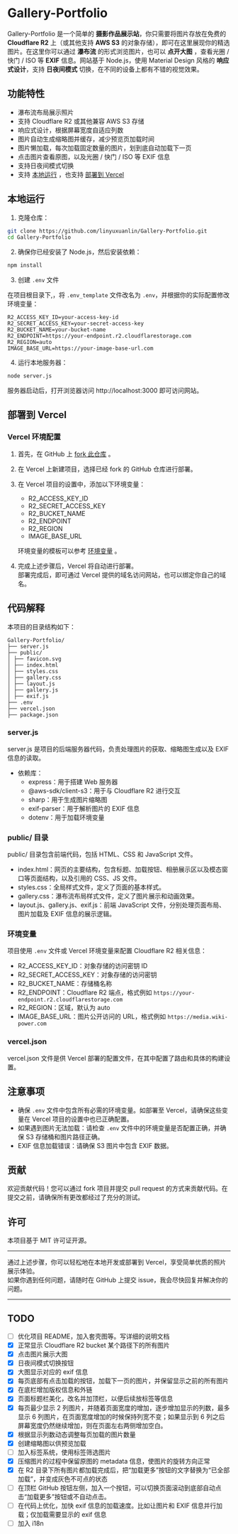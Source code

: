 # Gallery-Portfolio

Gallery-Portfolio 是一个简单的 **摄影作品展示站**，你只需要将图片存放在免费的 **Cloudflare R2** 上（或其他支持 **AWS S3** 的对象存储），即可在这里展现你的精选图片。在这里你可以通过 **瀑布流** 的形式浏览图片，也可以 **点开大图** ，查看光圈 / 快门 / ISO 等 **EXIF** 信息。网站基于 Node.js，使用 Material Design 风格的 **响应式设计**，支持 **日夜间模式** 切换，在不同的设备上都有不错的视觉效果。

## 功能特性

- 瀑布流布局展示照片
- 支持 Cloudflare R2 或其他兼容 AWS S3 存储
- 响应式设计，根据屏幕宽度自适应列数
- 图片自动生成缩略图并缓存，减少预览页加载时间
- 图片懒加载，每次加载固定数量的图片，划到底自动加载下一页
- 点击图片查看原图，以及光圈 / 快门 / ISO 等 EXIF 信息
- 支持日夜间模式切换
- 支持 [本地运行](#本地运行) ，也支持 [部署到 Vercel](#部署到-vercel)

## 本地运行

1. 克隆仓库：

```sh
git clone https://github.com/linyuxuanlin/Gallery-Portfolio.git
cd Gallery-Portfolio
```

2. 确保你已经安装了 Node.js，然后安装依赖：

```sh
npm install
```

3. 创建 `.env` 文件

在项目根目录下,，将 `.env_template` 文件改名为 `.env`，并根据你的实际配置修改环境变量：

```dotenv
R2_ACCESS_KEY_ID=your-access-key-id
R2_SECRET_ACCESS_KEY=your-secret-access-key
R2_BUCKET_NAME=your-bucket-name
R2_ENDPOINT=https://your-endpoint.r2.cloudflarestorage.com
R2_REGION=auto
IMAGE_BASE_URL=https://your-image-base-url.com
```

4. 运行本地服务器：

```sh
node server.js
```

服务器启动后，打开浏览器访问 http://localhost:3000 即可访问网站。

## 部署到 Vercel

### Vercel 环境配置

1. 首先，在 GitHub 上 [fork 此仓库](https://github.com/linyuxuanlin/Gallery-Portfolio/fork) 。

2. 在 Vercel 上新建项目，选择已经 fork 的 GitHub 仓库进行部署。

3. 在 Vercel 项目的设置中，添加以下环境变量：

   - R2_ACCESS_KEY_ID
   - R2_SECRET_ACCESS_KEY
   - R2_BUCKET_NAME
   - R2_ENDPOINT
   - R2_REGION
   - IMAGE_BASE_URL

   环境变量的模板可以参考 [环境变量](#环境变量) 。

4. 完成上述步骤后，Vercel 将自动进行部署。  
   部署完成后，即可通过 Vercel 提供的域名访问网站，也可以绑定你自己的域名。

## 代码解释

本项目的目录结构如下：

```
Gallery-Portfolio/
├── server.js
├── public/
│ ├── favicon.svg
│ ├── index.html
│ ├── styles.css
│ ├── gallery.css
│ ├── layout.js
│ ├── gallery.js
│ ├── exif.js
├── .env
├── vercel.json
├── package.json
```

### server.js

server.js 是项目的后端服务器代码，负责处理图片的获取、缩略图生成以及 EXIF 信息的读取。

- 依赖库：
  - express：用于搭建 Web 服务器
  - @aws-sdk/client-s3：用于与 Cloudflare R2 进行交互
  - sharp：用于生成图片缩略图
  - exif-parser：用于解析图片的 EXIF 信息
  - dotenv：用于加载环境变量

### public/ 目录

public/ 目录包含前端代码，包括 HTML、CSS 和 JavaScript 文件。

- index.html：网页的主要结构，包含标题、加载按钮、相册展示区以及模态窗口等页面结构，以及引用的 CSS、JS 文件。
- styles.css：全局样式文件，定义了页面的基本样式。
- gallery.css：瀑布流布局样式文件，定义了图片展示和动画效果。
- layout.js、gallery.js、exif.js：前端 JavaScript 文件，分别处理页面布局、图片加载及 EXIF 信息的展示逻辑。

### 环境变量

项目使用 `.env` 文件或 Vercel 环境变量来配置 Cloudflare R2 相关信息：

- R2_ACCESS_KEY_ID：对象存储的访问密钥 ID
- R2_SECRET_ACCESS_KEY：对象存储的访问密钥
- R2_BUCKET_NAME：存储桶名称
- R2_ENDPOINT：Cloudflare R2 端点，格式例如 `https://your-endpoint.r2.cloudflarestorage.com`
- R2_REGION：区域，默认为 auto
- IMAGE_BASE_URL：图片公开访问的 URL，格式例如 `https://media.wiki-power.com`

### vercel.json

vercel.json 文件是供 Vercel 部署的配置文件，在其中配置了路由和具体的构建设置。

## 注意事项

- 确保 `.env` 文件中包含所有必需的环境变量。如部署至 Vercel，请确保这些变量在 Vercel 项目的设置中也已正确配置。
- 如果遇到图片无法加载：请检查 `.env` 文件中的环境变量是否配置正确，并确保 S3 存储桶和图片路径正确。
- EXIF 信息加载错误：请确保 S3 图片中包含 EXIF 数据。

## 贡献

欢迎贡献代码！您可以通过 fork 项目并提交 pull request 的方式来贡献代码。在提交之前，请确保所有更改都经过了充分的测试。

## 许可

本项目基于 MIT 许可证开源。

---

通过上述步骤，你可以轻松地在本地开发或部署到 Vercel，享受简单优质的照片展示体验。  
如果你遇到任何问题，请随时在 GitHub 上提交 issue，我会尽快回复并解决你的问题。

---

## TODO

- [ ] 优化项目 README，加入套壳图等。写详细的说明文档
- [x] 正常显示 Cloudflare R2 bucket 某个路径下的所有图片
- [x] 点击图片展示大图
- [x] 日夜间模式切换按钮
- [x] 大图显示对应的 exif 信息
- [x] 每页底部有点击加载的按钮，加载下一页的图片，并保留显示之前的所有图片
- [x] 在底栏增加版权信息和外链
- [x] 页面标题栏美化，改名并加顶栏，以便后续放标签等信息
- [x] 每页最少显示 2 列图片，并随着页面宽度的增加，逐步增加显示的列数，最多显示 6 列图片，在页面宽度增加的时候保持列宽不变；如果显示到 6 列之后屏幕宽度仍然继续增加，则在页面左右两侧增加空白。
- [x] 根据显示列数动态调整每页加载的图片数量
- [x] 创建缩略图以供预览加载
- [ ] 加入标签系统，使用标签筛选图片
- [x] 压缩图片的过程中保留原图的 metadata 信息，使图片的旋转方向正常
- [x] 在 R2 目录下所有图片都加载完成后，把“加载更多”按钮的文字替换为“已全部加载”，并变成灰色不可点的状态
- [ ] 在顶栏 GitHub 按钮左侧，加入一个按钮，可以切换页面滚动到底部自动点击“加载更多”按钮或不自动点击。
- [ ] 在代码上优化，加快 exif 信息的加载速度。比如让图片和 EXIF 信息并行加载；仅加载需要显示的 exif 信息
- [ ] 加入 i18n

